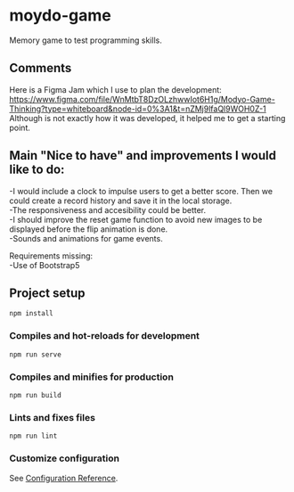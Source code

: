 # moydo-game
Memory game to test programming skills.
## Comments
Here is a Figma Jam which I use to plan the development:<br>
https://www.figma.com/file/WnMtbT8DzOLzhwwIot6H1g/Modyo-Game-Thinking?type=whiteboard&node-id=0%3A1&t=nZMj9lfaQl9WOH0Z-1 <br>
Although is not exactly how it was developed, it helped me to get a starting point.

## Main "Nice to have" and improvements I would like to do:<br>
-I would include a clock to impulse users to get a better score. Then we could create a record history and save it in the local storage.<br>
-The responsiveness and accesibility could be better.
<br>
-I should improve the reset game function to avoid new images to be displayed before the flip animation is done.
<br>
-Sounds and animations for game events.

Requirements missing: <br>
-Use of Bootstrap5


## Project setup
```
npm install
```

### Compiles and hot-reloads for development
```
npm run serve
```

### Compiles and minifies for production
```
npm run build
```

### Lints and fixes files
```
npm run lint
```

### Customize configuration
See [Configuration Reference](https://cli.vuejs.org/config/).
